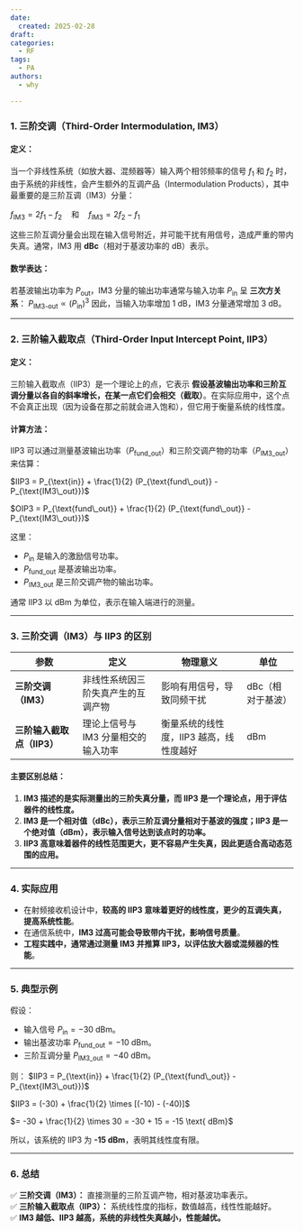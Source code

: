 ```yaml
---
date:
  created: 2025-02-28
draft: 
categories:
  - RF
tags:
  - PA
authors:
  - why

---
```


### **1. 三阶交调（Third-Order Intermodulation, IM3）**
#### **定义：**
当一个非线性系统（如放大器、混频器等）输入两个相邻频率的信号 $f_1$ 和 $f_2$ 时，由于系统的非线性，会产生额外的互调产品（Intermodulation Products），其中最重要的是三阶互调（IM3）分量：

$f_{\text{IM3}} = 2f_1 - f_2 \quad \text{和} \quad f_{\text{IM3}} = 2f_2 - f_1$

这些三阶互调分量会出现在输入信号附近，并可能干扰有用信号，造成严重的带内失真。通常，IM3 用 **dBc**（相对于基波功率的 dB）表示。

#### **数学表达：**
若基波输出功率为 $P_{\text{out}}$，IM3 分量的输出功率通常与输入功率 $P_{\text{in}}$ 呈 **三次方关系**：
$P_{\text{IM3-out}} \propto (P_{\text{in}})^3$
因此，当输入功率增加 1 dB，IM3 分量通常增加 3 dB。

---

### **2. 三阶输入截取点（Third-Order Input Intercept Point, IIP3）**
#### **定义：**
三阶输入截取点（IIP3）是一个理论上的点，它表示 **假设基波输出功率和三阶互调分量以各自的斜率增长，在某一点它们会相交（截取）**。在实际应用中，这个点不会真正出现（因为设备在那之前就会进入饱和），但它用于衡量系统的线性度。

#### **计算方法：**
IIP3 可以通过测量基波输出功率（$P_{\text{fund\_out}}$）和三阶交调产物的功率（$P_{\text{IM3\_out}}$）来估算：

$IIP3 = P_{\text{in}} + \frac{1}{2} (P_{\text{fund\_out}} - P_{\text{IM3\_out}})$

$OIP3 = P_{\text{fund\_out}} + \frac{1}{2} (P_{\text{fund\_out}} - P_{\text{IM3\_out}})$

这里：
- $P_{\text{in}}$ 是输入的激励信号功率。
- $P_{\text{fund\_out}}$ 是基波输出功率。
- $P_{\text{IM3\_out}}$ 是三阶交调产物的输出功率。

通常 IIP3 以 dBm 为单位，表示在输入端进行的测量。

---

### **3. 三阶交调（IM3）与 IIP3 的区别**
| 参数 | 定义 | 物理意义 | 单位 |
|------|------|---------|------|
| **三阶交调（IM3）** | 非线性系统因三阶失真产生的互调产物 | 影响有用信号，导致同频干扰 | dBc（相对于基波） |
| **三阶输入截取点（IIP3）** | 理论上信号与 IM3 分量相交的输入功率 | 衡量系统的线性度，IIP3 越高，线性度越好 | dBm |

#### **主要区别总结：**
1. **IM3 描述的是实际测量出的三阶失真分量，而 IIP3 是一个理论点，用于评估器件的线性度。**
2. **IM3 是一个相对值（dBc），表示三阶互调分量相对于基波的强度；IIP3 是一个绝对值（dBm），表示输入信号达到该点时的功率。**
3. **IIP3 高意味着器件的线性范围更大，更不容易产生失真，因此更适合高动态范围的应用。**

---

### **4. 实际应用**
- 在射频接收机设计中，**较高的 IIP3 意味着更好的线性度，更少的互调失真，提高系统性能**。
- 在通信系统中，**IM3 过高可能会导致带内干扰，影响信号质量**。
- **工程实践中，通常通过测量 IM3 并推算 IIP3，以评估放大器或混频器的性能**。

---

### **5. 典型示例**
假设：
- 输入信号 $P_{\text{in}} = -30$ dBm。
- 输出基波功率 $P_{\text{fund\_out}} = -10$ dBm。
- 三阶互调分量 $P_{\text{IM3\_out}} = -40$ dBm。

则：
$IIP3 = P_{\text{in}} + \frac{1}{2} (P_{\text{fund\_out}} - P_{\text{IM3\_out}})$

$IIP3 = (-30) + \frac{1}{2} \times [(-10) - (-40)]$

$= -30 + \frac{1}{2} \times 30 = -30 + 15 = -15 \text{ dBm}$

所以，该系统的 IIP3 为 **-15 dBm**，表明其线性度有限。

---

### **6. 总结**
✅ **三阶交调（IM3）：** 直接测量的三阶互调产物，相对基波功率表示。  
✅ **三阶输入截取点（IIP3）：** 系统线性度的指标，数值越高，线性性能越好。  
✅ **IM3 越低、IIP3 越高，系统的非线性失真越小，性能越优。**